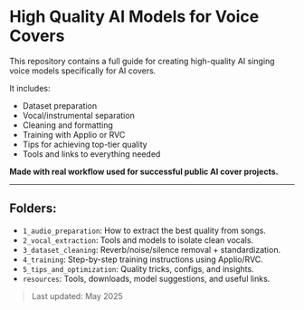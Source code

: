 # High Quality AI Models for Voice Covers

This repository contains a full guide for creating high-quality AI singing voice models specifically for AI covers.

It includes:

- Dataset preparation
- Vocal/instrumental separation
- Cleaning and formatting
- Training with Applio or RVC
- Tips for achieving top-tier quality
- Tools and links to everything needed

**Made with real workflow used for successful public AI cover projects.**

---

## Folders:

- `1_audio_preparation`: How to extract the best quality from songs.
- `2_vocal_extraction`: Tools and models to isolate clean vocals.
- `3_dataset_cleaning`: Reverb/noise/silence removal + standardization.
- `4_training`: Step-by-step training instructions using Applio/RVC.
- `5_tips_and_optimization`: Quality tricks, configs, and insights.
- `resources`: Tools, downloads, model suggestions, and useful links.

> Last updated: May 2025
